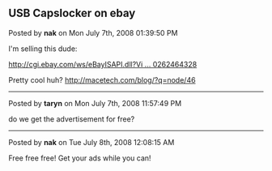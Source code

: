## USB Capslocker on ebay
Posted by **nak** on Mon July 7th, 2008 01:39:50 PM

I'm selling this dude:
<!-- m --><a class="postlink" href="http://cgi.ebay.com/ws/eBayISAPI.dll?ViewItem&amp;item=180262464328">http://cgi.ebay.com/ws/eBayISAPI.dll?Vi ... 0262464328</a><!-- m -->
</advertisement>

Pretty cool huh? <!-- m --><a class="postlink" href="http://macetech.com/blog/?q=node/46">http://macetech.com/blog/?q=node/46</a><!-- m -->

--------------------------------------------------------------------------------

Posted by **taryn** on Mon July 7th, 2008 11:57:49 PM

do we get the advertisement for free?

--------------------------------------------------------------------------------

Posted by **nak** on Tue July 8th, 2008 12:08:15 AM

Free free free! Get your ads while you can!

